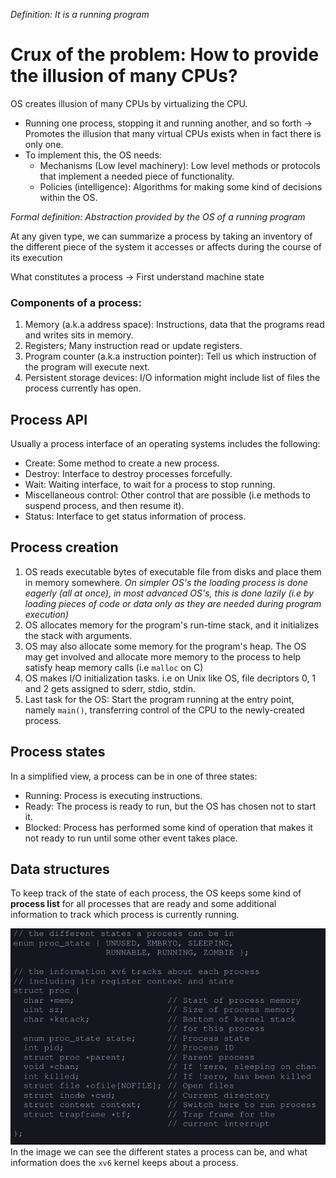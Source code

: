 *Definition: It is a running program* 
# Crux of the problem: How to provide the illusion of many CPUs?

OS creates illusion of many CPUs by virtualizing the CPU.
- Running one process, stopping it and running another, and so forth -> Promotes the illusion that many virtual CPUs exists when in fact there is only one. 
- To implement this, the OS needs: 
	- Mechanisms (Low level machinery): Low level methods or protocols that implement a needed piece of functionality.
	- Policies (intelligence): Algorithms for making some kind of decisions within the OS.

*Formal definition: Abstraction provided by the OS of a running program* 

At any given type, we can summarize a process by taking an inventory of the different piece of the system it accesses or affects during the course of its execution

What constitutes a process -> First understand machine state 

### Components of a process: 
1. Memory (a.k.a address space): Instructions, data that the programs read and writes sits in memory.
2. Registers; Many instruction read or update registers.
3. Program counter (a.k.a instruction pointer): Tell us which instruction of the program will execute next.
4. Persistent storage devices: I/O information might include list of files the process currently has open. 
## Process API
Usually a process interface of an operating systems includes the following:
* Create: Some method to create a new process. 
* Destroy: Interface to destroy processes forcefully.
* Wait: Waiting interface, to wait for a process to stop running.
* Miscellaneous control: Other control that are possible (i.e methods to suspend process, and then resume it).
* Status: Interface to get status information of process. 

## Process creation
1. OS reads executable bytes of executable file from disks and place them in memory somewhere.
*On simpler OS's the loading process is done eagerly (all at once), in most advanced OS's, this is done lazily (i.e by loading pieces of code or data only as they are needed during program execution)*
2. OS allocates memory for the program's run-time stack, and it initializes the stack with arguments. 
3. OS may also allocate some memory for the program's heap. The OS may get involved and allocate more memory to the process to help satisfy heap memory calls (i.e `malloc` on C)
4. OS makes I/O initialization tasks. i.e on Unix like OS, file decriptors 0, 1 and 2 gets assigned to sderr, stdio, stdin. 
5. Last task for the OS: Start the program running at the entry point, namely `main()`, transferring control of the CPU to the newly-created process. 

## Process states
In a simplified view, a process can be in one of three states:
* Running: Process is executing instructions. 
* Ready: The process is ready to run, but the OS has chosen not to start it.
* Blocked: Process has performed some kind of operation that makes it not ready to run until some other event takes place. 

## Data structures
To keep track of the state of each process, the OS keeps some kind of **process list** for all processes that are ready and some additional information to track which process is currently running. 

![Process struct Image](./images/ProcessStruct.png)
In the image we can see the different states a process can be, and what information does the `xv6` kernel keeps about a process.